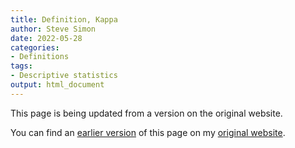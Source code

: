 ```yaml
---
title: Definition, Kappa
author: Steve Simon
date: 2022-05-28
categories:
- Definitions
tags:
- Descriptive statistics
output: html_document
---
```


This page is being updated from a version on the original website.

<!---More--->


You can find an [earlier version][sim1] of this page on my [original website][sim2].

[sim1]: http://www.pmean.com/definitions/kappa.htm
[sim2]: http://www.pmean.com/original_site.html
